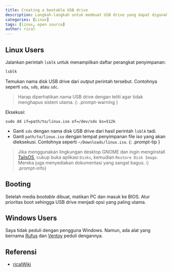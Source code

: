```yaml
---
title: Creating a bootable USB drive
description: Langkah-langkah untuk membuat USB drive yang dapat digunakan untuk instalasi atau booting.
categories: [Linux]
tags: [linux, open source]
author: rical
---
```

## Linux Users
Jalankan perintah `lsblk` untuk menampilkan daftar perangkat penyimpanan:
```bash
lsblk
```
Temukan nama disk USB drive dari *output* perintah tersebut. Contohnya seperti `sda`, `sdb`,  atau `sdc`.
> Harap diperhatikan nama USB drive dengan teliti agar tidak menghapus sistem utama.
{: .prompt-warning }

Eksekusi:
```
sudo dd if=path/to/linux.iso of=/dev/sdx bs=512k
```

> 
- Ganti `sdx` dengan nama disk USB drive dari hasil perintah `lsblk` tadi.
- Ganti `path/to/linux.iso` dengan tempat penyimpanan file iso yang akan dieksekusi. Contohnya seperti `~/Downloads/linux.iso`.
{: .prompt-tip }

> Jika menggunakan lingkungan desktop GNOME dan ingin menginstall [TailsOS](https://tails.net/index.en.html), cukup buka aplikasi `Disks`, kemudian `Restore Disk Image`. Mereka juga menyediakan dokumentasi yang sangat bagus.
{: .prompt-info}

##  Booting
Setelah media *bootable* dibuat, matikan PC dan masuk ke BIOS. Atur prioritas boot sehingga USB drive menjadi opsi yang paling utama.



## Windows Users
Saya tidak peduli dengan pengguna Windows. Namun, ada alat yang bernama [Rufus](https://rufus.ie/en/) dan [Ventoy](https://www.ventoy.net/en/index.html) peduli dengannya. 

## Referensi 
- [ricalWiki](https://risnandapascal.github.io/ricalwiki.html)